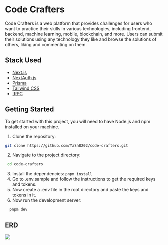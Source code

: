 # Code Crafters
Code Crafters is a web platform that provides challenges for users who want to practice their skills in various technologies, including frontend, backend, machine learning, mobile, blockchain, and more. Users can submit their solutions using any technology they like and browse the solutions of others, liking and commenting on them.


## Stack Used
- [Next.js](https://nextjs.org)
- [NextAuth.js](https://next-auth.js.org)
- [Prisma](https://prisma.io)
- [Tailwind CSS](https://tailwindcss.com)
- [tRPC](https://trpc.io)

## Getting Started
To get started with this project, you will need to have Node.js and npm installed on your machine.
1. Clone the repository:
```bash
git clone https://github.com/YaSh8202/code-crafters.git
```
2. Navigate to the project directory:
```bash
 cd code-crafters
```
3. Install the dependencies: `pnpm install`
4. Go to .env.sample and follow the instructions to get the required keys and tokens.
5. Now create a .env file in the root directory and paste the keys and tokens in it.
6. Now run the development server:
```bash
  pnpm dev
```

## ERD
![](https://raw.githubusercontent.com/yash8202/code-crafters/main/prisma/ERD.svg)
